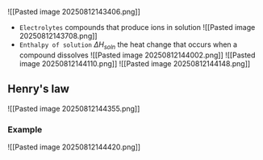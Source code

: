 ![[Pasted image 20250812143406.png]]
* `Electrolytes` compounds that produce ions in solution
![[Pasted image 20250812143708.png]]
* `Enthalpy of solution` $\Delta H_{soln}$ the heat change that occurs when a compound dissolves
![[Pasted image 20250812144002.png]]
![[Pasted image 20250812144110.png]]
![[Pasted image 20250812144148.png]]
## Henry's law
![[Pasted image 20250812144355.png]]

### Example
![[Pasted image 20250812144420.png]]